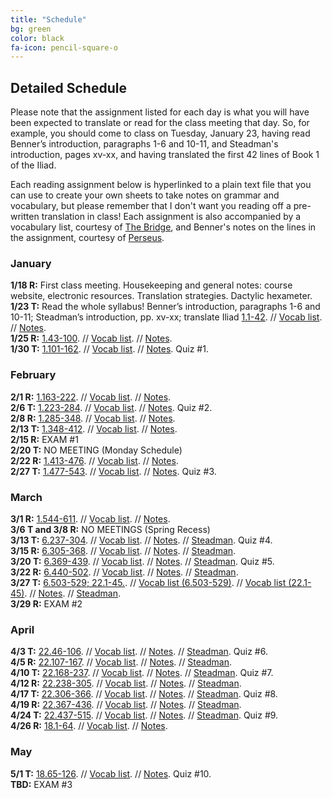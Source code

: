 ```yaml
---
title: "Schedule"
bg: green
color: black
fa-icon: pencil-square-o
---
```


## Detailed Schedule
Please note that the assignment listed for each day is what you will have been expected to translate or read for the class meeting that day. So, for example, you should come to class on Tuesday, January 23, having read Benner’s introduction, paragraphs 1-6 and 10-11, and Steadman's introduction, pages xv-xx, and having translated the first 42 lines of Book 1 of the Iliad.  

Each reading assignment below is hyperlinked to a plain text file that you can use to create your own sheets to take notes on grammar and vocabulary, but please remember that I don't want you reading off a pre-written translation in class! Each assignment is also accompanied by a vocabulary list, courtesy of [The Bridge](http://bridge.haverford.edu), and Benner's notes on the lines in the assignment, courtesy of [Perseus](http://www.perseus.tufts.edu/hopper/text?doc=Perseus:text:1999.04.0083).

### January
**1/18 R:** First class meeting. Housekeeping and general notes: course website, electronic resources. Translation strategies. Dactylic hexameter.  
**1/23 T:** Read the whole syllabus! Benner’s introduction, paragraphs 1-6 and 10-11; Steadman’s introduction, pp. xv-xx; translate Iliad [1.1-42](https://dlibatique.github.io/files/plain_text/1-23_1.1-42.txt). // [Vocab list](https://dlibatique.github.io/files/bridge_vocab_lists/1-23_1.1-42.pdf). // [Notes](https://dlibatique.github.io/files/benner_notes/1-23_1.1-42.pdf).  
**1/25 R:** [1.43-100](https://dlibatique.github.io/files/plain_text/1-25_1.43-100.txt). // [Vocab list](https://dlibatique.github.io/files/bridge_vocab_lists/1-25_1.43-100.pdf). // [Notes](https://dlibatique.github.io/files/benner_notes/1-25_1.43-100.pdf).  
**1/30 T:** [1.101-162](https://dlibatique.github.io/files/plain_text/1-30_1.101-162.txt). // [Vocab list](https://dlibatique.github.io/files/bridge_vocab_lists/1-30_1.101-162.pdf). // [Notes](https://dlibatique.github.io/files/benner_notes/1-30_1.101-162.pdf). Quiz #1.   

### February
**2/1 R:** [1.163-222](https://dlibatique.github.io/files/plain_text/2-01_1.163-222.txt). // [Vocab list](https://dlibatique.github.io/files/bridge_vocab_lists/2-01_1.163-222.pdf). // [Notes](https://dlibatique.github.io/files/benner_notes/2-01_1.163-222.pdf).  
**2/6 T:** [1.223-284](https://dlibatique.github.io/files/plain_text/2-06_1.223-284.txt). // [Vocab list](https://dlibatique.github.io/files/bridge_vocab_lists/2-06_1.223-284.pdf). // [Notes](https://dlibatique.github.io/files/benner_notes/2-06_1.223-284.pdf). Quiz #2.  
**2/8 R:** [1.285-348](https://dlibatique.github.io/files/plain_text/2-06_1.223-284.txt). // [Vocab list](https://dlibatique.github.io/files/bridge_vocab_lists/2-08_1.285-348.pdf). // [Notes](https://dlibatique.github.io/files/benner_notes/2-08_1.285-348.pdf).  
**2/13 T:** [1.348-412](https://dlibatique.github.io/files/plain_text/2-13_1.348-412.txt). // [Vocab list](https://dlibatique.github.io/files/bridge_vocab_lists/2-13_1.348-412.pdf). // [Notes](https://dlibatique.github.io/files/benner_notes/2-13_1.348-412.pdf).  
**2/15 R:** EXAM #1  
**2/20 T:** NO MEETING (Monday Schedule)  
**2/22 R:** [1.413-476](https://dlibatique.github.io/files/plain_text/2-22_1.413-476.txt). // [Vocab list](https://dlibatique.github.io/files/bridge_vocab_lists/2-22_1.413-476.pdf). // [Notes](https://dlibatique.github.io/files/benner_notes/2-22_1.413-476.pdf).  
**2/27 T:** [1.477-543](https://dlibatique.github.io/files/plain_text/2-27_1.477-543.txt). // [Vocab list](https://dlibatique.github.io/files/bridge_vocab_lists/2-27_1.477-543.pdf). // [Notes](https://dlibatique.github.io/files/benner_notes/2-27_1.477-543.pdf). Quiz #3.  

### March
**3/1 R:** [1.544-611](https://dlibatique.github.io/files/plain_text/3-01_1.544-611.txt). // [Vocab list](https://dlibatique.github.io/files/bridge_vocab_lists/3-01_1.544-611.pdf). // [Notes](https://dlibatique.github.io/files/benner_notes/3-01_1.544-611.pdf).  
**3/6 T and 3/8 R:** NO MEETINGS (Spring Recess)  
**3/13 T:** [6.237-304](https://dlibatique.github.io/files/plain_text/3-13_6.237-304.txt). // [Vocab list](https://dlibatique.github.io/files/bridge_vocab_lists/3-13_6.237-304.pdf). // [Notes](https://dlibatique.github.io/files/benner_notes/3-13_6.237-304.pdf). // [Steadman](https://dlibatique.github.io/files/steadman/6.237-304.pdf). Quiz #4.  
**3/15 R:** [6.305-368](https://dlibatique.github.io/files/plain_text/3-15_6.305-368.txt). // [Vocab list](https://dlibatique.github.io/files/bridge_vocab_lists/3-15_6.305-368.pdf). // [Notes](https://dlibatique.github.io/files/benner_notes/3-15_6.305-368.pdf). // [Steadman](https://dlibatique.github.io/files/steadman/6.305-368.pdf).    
**3/20 T:** [6.369-439](https://dlibatique.github.io/files/plain_text/3-20_6.369-439.txt). // [Vocab list](https://dlibatique.github.io/files/bridge_vocab_lists/3-20_6.369-439.pdf). // [Notes](https://dlibatique.github.io/files/benner_notes/3-20_6.369-439.pdf). // [Steadman](https://dlibatique.github.io/files/steadman/6.369-439.pdf). Quiz #5.  
**3/22 R:** [6.440-502](https://dlibatique.github.io/files/plain_text/3-22_6.440-502.txt). // [Vocab list](https://dlibatique.github.io/files/bridge_vocab_lists/3-22_6.440-502.pdf). // [Notes](https://dlibatique.github.io/files/benner_notes/3-22_6.440-502.pdf). // [Steadman](https://dlibatique.github.io/files/steadman/6.440-502.pdf).  
**3/27 T:** [6.503-529; 22.1-45.](https://dlibatique.github.io/files/plain_text/3-27_6.503-529_22.1-45.txt). // [Vocab list (6.503-529)](https://dlibatique.github.io/files/bridge_vocab_lists/3-27_6.503-529.pdf). // [Vocab list (22.1-45)](https://dlibatique.github.io/files/bridge_vocab_lists/3-27_22.1-45.pdf). // [Notes](https://dlibatique.github.io/files/benner_notes/3-27_6.503-529_22.1-45.pdf). // [Steadman](https://dlibatique.github.io/files/steadman/6.503-529_22.1-45.pdf).  
**3/29 R:** EXAM #2  

### April
**4/3 T:** [22.46-106](https://dlibatique.github.io/files/plain_text/4-03_22.46-106.txt). // [Vocab list](https://dlibatique.github.io/files/bridge_vocab_lists/4-03_22.46-106.pdf). // [Notes](https://dlibatique.github.io/files/benner_notes/4-03_22.46-106.pdf). // [Steadman](https://dlibatique.github.io/files/steadman/22.46-106.pdf). Quiz #6.  
**4/5 R:** [22.107-167](https://dlibatique.github.io/files/plain_text/4-05_22.107-167.txt). // [Vocab list](https://dlibatique.github.io/files/bridge_vocab_lists/4-05_22.107-167.pdf). // [Notes](https://dlibatique.github.io/files/benner_notes/4-05_22.107-167.pdf). // [Steadman](https://dlibatique.github.io/files/steadman/22.107-167.pdf).  
**4/10 T:** [22.168-237](https://dlibatique.github.io/files/plain_text/4-10_22.168-237.txt). // [Vocab list](https://dlibatique.github.io/files/bridge_vocab_lists/4-10_22.168-237.pdf). // [Notes](https://dlibatique.github.io/files/benner_notes/4-10_22.168-237.pdf). // [Steadman](https://dlibatique.github.io/files/steadman/22.168-237.pdf). Quiz #7.  
**4/12 R:** [22.238-305](https://dlibatique.github.io/files/plain_text/4-12_22.238-305.txt). // [Vocab list](https://dlibatique.github.io/files/bridge_vocab_lists/4-12_22.238-305.pdf). // [Notes](https://dlibatique.github.io/files/benner_notes/4-12_22.238-305.pdf). // [Steadman](https://dlibatique.github.io/files/steadman/22.238-305.pdf).  
**4/17 T:** [22.306-366](https://dlibatique.github.io/files/plain_text/4-17_22.306-366.txt). // [Vocab list](https://dlibatique.github.io/files/bridge_vocab_lists/4-17_22.306-366.pdf). // [Notes](https://dlibatique.github.io/files/benner_notes/4-17_22.306-366.pdf). // [Steadman](https://dlibatique.github.io/files/steadman/22.306-366.pdf). Quiz #8.  
**4/19 R:** [22.367-436](https://dlibatique.github.io/files/plain_text/4-19_22.367-436.txt). // [Vocab list](https://dlibatique.github.io/files/bridge_vocab_lists/4-19_22.367-436.pdf). // [Notes](https://dlibatique.github.io/files/benner_notes/4-19_22.367-436.pdf). // [Steadman](https://dlibatique.github.io/files/steadman/22.367-436.pdf).  
**4/24 T:** [22.437-515](https://dlibatique.github.io/files/plain_text/4-24_22.437-515.txt). // [Vocab list](https://dlibatique.github.io/files/bridge_vocab_lists/4-24_22.437-515.pdf). // [Notes](https://dlibatique.github.io/files/benner_notes/4-24_22.437-515.pdf). // [Steadman](https://dlibatique.github.io/files/steadman/22.437-515.pdf). Quiz #9.  
**4/26 R:** [18.1-64](https://dlibatique.github.io/files/plain_text/4-26_18.1-64.txt). // [Vocab list](https://dlibatique.github.io/files/bridge_vocab_lists/4-26_18.1-64.pdf). // [Notes](https://dlibatique.github.io/files/benner_notes/4-26_18.1-64.pdf).    

### May
**5/1 T:** [18.65-126](https://dlibatique.github.io/files/plain_text/5-01_18.65-126.txt). // [Vocab list](https://dlibatique.github.io/files/bridge_vocab_lists/5-01_18.65-126.pdf). // [Notes](https://dlibatique.github.io/files/benner_notes/5-01_18.65-126.pdf). Quiz #10.  
**TBD:** EXAM #3
